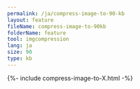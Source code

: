```yaml
---
permalink: /ja/compress-image-to-90-kb
layout: feature
fileName: compress-image-to-90kb
folderName: feature
tool: imgcompression
lang: ja
size: 90
type: kb
---
```


{%- include compress-image-to-X.html -%}
